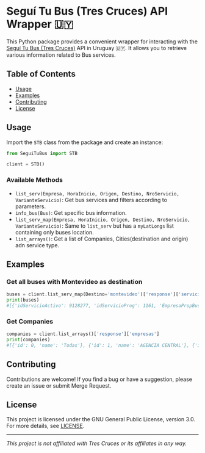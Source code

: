 # Seguí Tu Bus (Tres Cruces) API Wrapper 🇺🇾

This Python package provides a convenient wrapper for interacting with the [Seguí Tu Bus (Tres Cruces)](https://trescruces.com.uy/seguitubus/) API in Uruguay 🇺🇾. It allows you to retrieve various information related to Bus services.

## Table of Contents
- [Usage](#usage)
- [Examples](#examples)
- [Contributing](#contributing)
- [License](#license)


## Usage

Import the `STB` class from the package and create an instance:

```python
from SeguiTuBus import STB

client = STB()
```

### Available Methods

- `list_serv(Empresa, HoraInicio, Origen, Destino, NroServicio, VarianteServicio)`: Get bus services and filters according to parameters.
- `info_bus(Bus)`: Get specific bus information.
- `list_serv_map(Empresa, HoraInicio, Origen, Destino, NroServicio, VarianteServicio)`: Same to `list_serv` but has a `myLatLongs` list containing only buses location.
- `list_arrays()`: Get a list of Companies, Cities(destination and origin) adn service type.

## Examples

### Get all buses with Montevideo as destination

```python
buses = client.list_serv_map(Destino='montevideo')['response']['servicios']
print(buses)
#[{'idServicioActivo': 9128277, 'idServicioProg': 1161, 'EmpresaPropBus': 25, 'nroServicio': 20, 'nroOrden': '--', 'NumBus': '217', 'CiudadOrigen': 16, 'CiudadDestino': 1, 'estado': 0, 'plataforma': 0, 'HoraLlegadaProg': '2024-01-16 13:10:00', 'HoraPartidaProg': '2024-01-16 13:25:00', 'HoraLlegadaReal': '0001-01-01 00:00:00', 'EmpresaServicio': 0, 'HoraPartidaReal': '0001-01-01 00:00:00', 'HoraInicioTeorica': '2024-01-16 05:45:00', 'HoraFinTeorica': '2024-01-16 13:10:00', 'comentarios': 'DNT', 'observaciones': None, 'ultimaPlataforma': 0, 'anunciado': 1, 'VarianteServicio': 'Camino', 'idCoche': 2569, 'idTerminal': 1, 'tieneGPS': 1, 'idPlataformaAsig': 0, 'esActivo': 1, 'horaDesvincular': None, 'HoraInicioTeoricaTime': '05:45', 'HoraFinTeoricaTime': '13:10', 'Empresa': 'TURIL', 'EmpresaProp': 'TURIL', 'Origen': 'RIVERA', 'Destino': 'MONTEVIDEO', 'latitude': -33.887, 'longitude': -56.2607, 'VarianteServicioOk': 'Camino', 'GPS': 1, 'horaEstimada': '22:00'},...]
```

### Get Companies

```python
companies = client.list_arrays()['response']['empresas']
print(companies)
#[{'id': 0, 'name': 'Todas'}, {'id': 1, 'name': 'AGENCIA CENTRAL'}, {'id': 48, 'name': 'BELGRANO'}, {'id': 2, 'name': 'BRUNO'}, {'id': 28, 'name': 'BUQUEBUS'}, {'id': 43, 'name': 'CAUVI'}, {'id': 3, 'name': 'CHADRE'},...]
```

## Contributing

Contributions are welcome! If you find a bug or have a suggestion, please create an issue or submit Merge Request.

## License

This project is licensed under the GNU General Public License, version 3.0. For more details, see [LICENSE](LICENSE).

---

*This project is not affiliated with Tres Cruces or its affiliates in any way.*

